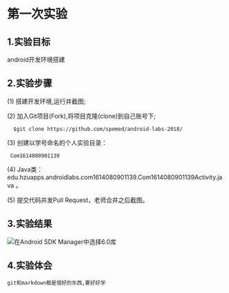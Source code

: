 # 第一次实验
 
## 1.实验目标
 android开发环境搭建
 
## 2.实验步骤
 (1) 搭建开发环境,运行并截图;
 
 (2) 加入Git项目(Fork),将项目克隆(clone)到自己账号下;
 
      $git clone https://github.com/spemed/android-labs-2018/
      
 (3) 创建以学号命名的个人实验目录：
 
     Com1614080901139
      
     
 (4) Java类：edu.hzuapps.androidlabs.com1614080901139.Com1614080901139Activity.java 。
 
 (5) 提交代码并发Pull Request，老师合并之后截图。
 
## 3.实验结果
 ![在Android SDK Manager中选择6.0库](https://github.com/spemed/android-labs-2018/blob/master/com1614080901139/20180407153255.jpg)
 
## 4.实验体会
    git和markdown都是很好的东西,要好好学
  
